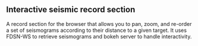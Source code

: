 ## Interactive seismic record section

A record section for the browser that allows you to pan, zoom, and re-order a set of seismograms according to their distance to a given target.
It uses FDSN-WS to retrieve seismograms and bokeh server to handle interactivity.
